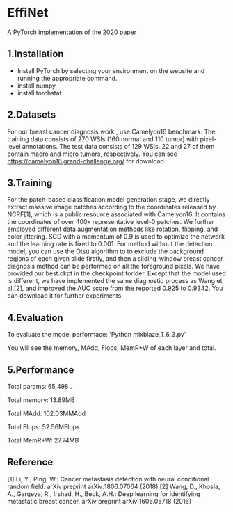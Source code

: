 # EffiNet

A PyTorch implementation of the 2020 paper

## 1.Installation
-	Install PyTorch by selecting your environment on the website and running the appropriate command.
-	install numpy 
-	install torchstat 

## 2.Datasets
For our breast cancer diagnosis work , use Camelyon16 benchmark. The training data consists of 270 WSIs (160 normal and 110 tumor) with pixel-level annotations. The test data consists of 129 WSIs. 22 and 27 of them contain macro and micro tumors, respectively. 
You can see https://camelyon16.grand-challenge.org/ for download.

## 3.Training 
For the patch-based classification model generation stage, we directly extract massive image patches according to the coordinates released by NCRF[1], which is a public resource associated with Camelyon16. It contains the coordinates of over 400k representative level-0 patches. We further employed different data augmentation methods like rotation, flipping, and color jittering. SGD with a momentum of 0.9 is used to optimize the network and the learning rate is fixed to 0.001. For method without the detection model, you can use the Otsu algorithm to to exclude the background regions of each given slide firstly, and then a sliding-window breast cancer diagnosis method can be performed on all the foreground pixels.
We have provided our best.ckpt in the checkpoint forlder. Except that the model used is different, we have implemented the same diagnostic process as Wang et al.[2], and improved the AUC score from the reported 0.925 to 0.9342. 
You can download it for further experiments.

## 4.Evaluation
To evaluate the model performace:
'Python mixblaze_1_6_3.py'

You will see the memory, MAdd, Flops, MemR+W of each layer and total.

## 5.Performance
Total params: 65,498
.

Total memory: 13.89MB

Total MAdd: 102.03MMAdd

Total Flops: 52.56MFlops

Total MemR+W: 27.74MB

## Reference
[1] Li, Y., Ping, W.: Cancer metastasis detection with neural conditional random field.
arXiv preprint arXiv:1806.07064 (2018)
[2] Wang, D., Khosla, A., Gargeya, R., Irshad, H., Beck, A.H.: Deep learning for
identifying metastatic breast cancer. arXiv preprint arXiv:1606.05718 (2016)


